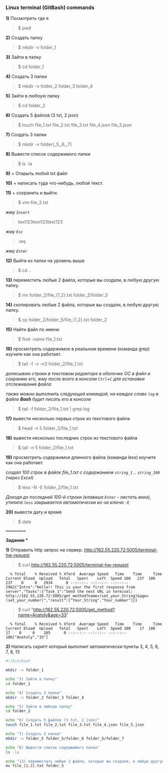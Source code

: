 ### Linux terminal (GitBash) commands

**1)** Посмотреть где я
>$ pwd

**2)** Создать папку
>$ mkdir -v folder_1

**3)** Зайти в папку
>$ cd folder_1

**4)** Создать 3 папки
>$ mkdir -v folder_2 folder_3 folder_4

**5)** Зайти в любоую папку
>$ cd folder_2

**6)** Создать 5 файлов (3 txt, 2 json)
>$ touch file_1.txt file_2.txt file_3.txt file_4.json file_5.json

**7)** Создать 3 папки
>$ mkdir -v folder{_5,_6,_7}

**8)** Вывести список содержимого папки
>$ ls -la

**9)** + Открыть любой txt файл

**10)** + написать туда что-нибудь, любой текст.

**11)** + сохранить и выйти.
>$ vim file_2.txt  

*жму `Insert`* 
>text123text123text123

*жму `Esc`* 
>:wq

*жму `Enter`*

**12)** Выйти из папки на уровень выше
>$ cd ..

**13)** переместить любые 2 файла, которые вы создали, в любую другую папку.
>$ mv folder_2/file_{1,2}.txt folder_2/folder_5

**14)** скопировать любые 2 файла, которые вы создали, в любую другую папку.
>$ cp folder_2/folder_5/file_{1,2}.txt folder_2

**15)** Найти файл по имени
>$ find -name file_1.txt

**16)** просмотреть содержимое в реальном времени (команда grep) изучите как она работает.
>$ tail -f -v -n3 folder_2/file_1.txt

*дописываю строки в текстовом редакторе в оболочке ОС в файл и сохраняю его, жму после всего в консоли `Ctrl`+`C` для остановки отслеживания файла*

*также можно выполнить следующей командой, на каждое слово `log` в файле **Bash** будет писать его в консоле*

>$ tail -f folder_2/file_1.txt | grep log

**17)** вывести несколько первых строк из текстового файла
>$ head -n 5 folder_2/file_1.txt

**18)** вывести несколько последних строк из текстового файла
>$ tail -n 5 folder_2/file_1.txt

**19)** просмотреть содержимое длинного файла (команда less) изучите как она работает.

*создал 100 строк в файле file_1.txt с содержанием `string_1` .. `string_100` (через Excel)*
>$ less -N -E folder_2/file_1.txt

*Доходя до последней 100-й строки (клавиша `Enter` - листать вниз), утилита `less` закрывается автоматически из-за ключа* `-E`

**20)** вывести дату и время
>$ date

`=========`

**Задание \***

**1)** Отправить http запрос на сервер. http://162.55.220.72:5005/terminal-hw-request

>$ curl http://162.55.220.72:5005/terminal-hw-request

`  % Total    % Received % Xferd  Average Speed   Time    Time     Time  Current
                                 Dload  Upload   Total   Spent    Left  Speed
100   237  100   237    0     0   2934      0 --:--:-- --:--:-- --:--:--  2962{"Intro":"Hello!! This is your the first response from server","Tasks":{"Task_1":"Send the next URL in terminal: http://162.55.220.72:5005/get_method?name=(set_your_String)&age=(set_your_number)","result":["Your_String","Your_number"]}}`

>$ curl "http://162.55.220.72:5005/get_method?name=Anatoly&age=33"

`  % Total    % Received % Xferd  Average Speed   Time    Time     Time  Current
                                 Dload  Upload   Total   Spent    Left  Speed
100    17  100    17    0     0    185      0 --:--:-- --:--:-- --:--:--   186["Anatoly","33"]`

**2)** Написать скрипт который выполнит автоматически пункты 3, 4, 5, 6, 7, 8, 13

``` bash
#!/bin/bash

mkdir -v folder_1

echo "3) Зайти в папку"
cd folder_1

echo "4) Создать 3 папки"
mkdir -v folder_2 folder_3 folder_4

echo "5) Зайти в любоую папку"
cd folder_2

echo "6) Создать 5 файлов (3 txt, 2 json)"
touch file_1.txt file_2.txt file_3.txt file_4.json file_5.json

echo "7) Создать 3 папки"
mkdir -v folder_5 folder_5/folder_6 folder_5/folder_7

echo "8) Вывести список содержимого папки"
ls -la

echo "13) переместить любые 2 файла, которые вы создали, в любую другую папку."
mv file_{1,2}.txt folder_5
```
